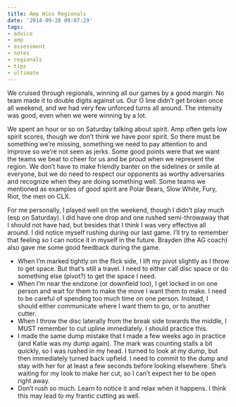 ```yaml
---
title: Amp Wins Regionals
date: '2014-09-28 09:07:29'
tags:
- advice
- amp
- assessment
- notes
- regionals
- tips
- ultimate
---
```


We cruised through regionals, winning all our games by a good margin. No team made it to double digits against us. Our O line didn’t get broken once all
weekend, and we had very few unforced turns all around. The intensity was good, even when we were winning by a lot. 

We spent an hour or so on Saturday talking about spirit. Amp often gets low spirit scores, though we don’t think we have poor spirit. So there must be
something we’re missing, something we need to pay attention to and improve so we’re not seen as jerks. Some good points were that we want the teams we beat
to cheer for us and be proud when we represent the region. We don’t have to make friendly banter on the sidelines or smile at everyone, but we do need to
respect our opponents as worthy adversaries and recognize when they are doing something well. Some teams we mentioned as examples of good spirit are Polar
Bears, Slow White, Fury, Riot, the men on CLX.

For me personally, I played well on the weekend, though I didn’t play much (esp on Saturday). I did have one drop and one rushed semi-throwaway that I
should not have had, but besides that I think I was very effective all around. I did notice myself rushing during our last game. I’ll try to remember that
feeling so I can notice it in myself in the future. Brayden (the AG coach) also gave me some good feedback during the game.

- When I’m marked tightly on the flick side, I lift my pivot slightly as I throw to get space. But that’s still a travel. I need to either call disc space
  or do something else (pivot?) to get the space I need.
- When I’m near the endzone (or downfield too), I get locked in on one person and wait for them to make the move I want them to make. I need to be careful
  of spending too much time on one person. Instead, I should either communicate where I want them to go, or to another cutter.
- When I throw the disc laterally from the break side towards the middle, I MUST remember to cut upline immediately. I should practice this.
- I made the same dump mistake that I made a few weeks ago in practice (and Katie was my dump again). The mark was counting stalls a bit quickly, so I was
  rushed in my head. I turned to look at my dump, but then immediately turned back upfield. I need to commit to the dump and stay with her for at least a
  few seconds before looking elsewhere. She’s waiting for my look to make her cut, so I can’t expect her to be open right away.
- Don’t rush so much. Learn to notice it and relax when it happens. I think this may lead to my frantic cutting as well.
